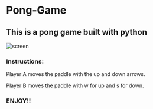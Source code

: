 # Pong-Game
## This is a pong game built with python


![screen](https://user-images.githubusercontent.com/44756354/65326411-0e30f400-dbba-11e9-9542-a31ef4045325.png)

### Instructions:
  Player A moves the paddle with the up and down arrows.
  
  Player B moves the paddle with w for up and s for down.
  
###     ENJOY!!
